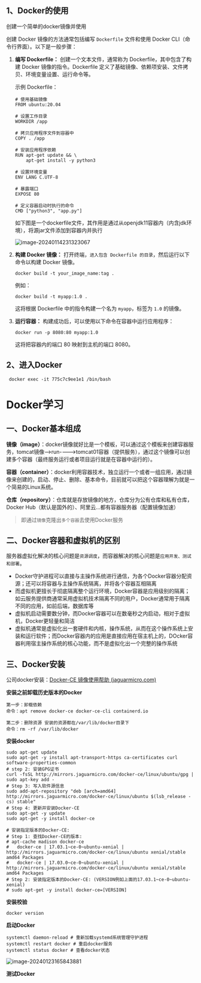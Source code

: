 ## 1、Docker的使用

创建一个简单的docker镜像并使用

创建 Docker 镜像的方法通常包括编写 `Dockerfile` 文件和使用 Docker CLI（命令行界面）。以下是一般步骤：

1. **编写 Dockerfile：** 创建一个文本文件，通常称为 Dockerfile，其中包含了构建 Docker 镜像的指令。Dockerfile 定义了基础镜像、依赖项安装、文件拷贝、环境变量设置、运行命令等。

   示例 Dockerfile：

   ```
   # 使用基础镜像
   FROM ubuntu:20.04
   
   # 设置工作目录
   WORKDIR /app
   
   # 拷贝应用程序文件到容器中
   COPY . /app
   
   # 安装应用程序依赖
   RUN apt-get update && \
       apt-get install -y python3
   
   # 设置环境变量
   ENV LANG C.UTF-8
   
   # 暴露端口
   EXPOSE 80
   
   # 定义容器启动时执行的命令
   CMD ["python3", "app.py"]
   ```

   如下图是一个dockerfile文件，其作用是通过从openjdk11容器内（内含jdk环境），将源jar文件添加到容器内并执行

   ![image-20240114231323067](http://wenxuanqiu.oss-cn-nanjing.aliyuncs.com/img/20240114231324.png)

2. **构建 Docker 镜像：** 打开终端，`进入包含 Dockerfile 的目录`，然后运行以下命令以构建 Docker 镜像。

   ```
   docker build -t your_image_name:tag . 
   ```

   例如：

   ```
   docker build -t myapp:1.0 .
   ```

   这将根据 Dockerfile 中的指令构建一个名为 `myapp`，标签为 `1.0` 的镜像。

3. **运行容器：** 构建成功后，可以使用以下命令在容器中运行应用程序：

   ```
   docker run -p 8080:80 myapp:1.0
   ```

   这将把容器内的端口 80 映射到主机的端口 8080。

## 2、进入Docker

```
 docker exec -it 775c7c9ee1e1 /bin/bash  
```



# Docker学习

## 一、Docker基本组成

**镜像（image）**：docker镜像就好比是一个模板，可以通过这个模板来创建容器服务，tomcat镜像—>run---->tomcat01容器（提供服务），通过这个镜像可以创建多个容器（最终服务运行或者项目运行就是在容器中运行的）。

**容器（container）**：docker利用容器技术，独立运行一个或者一组应用，通过镜像来创建的，启动、停止、删除、基本命令，目前就可以把这个容器理解为就是一个简易的Linux系统。

**仓库（repository）**：仓库就是存放镜像的地方，仓库分为公有仓库和私有仓库，Docker Hub（默认是国外的）、阿里云…都有容器服务器（配置镜像加速）

> 即通过`镜像`克隆出`多个容器`去使用Docker服务

## 二、Docker容器和虚拟机的区别

服务器虚拟化解决的核心问题是`资源调度`，而容器解决的核心问题是`应用开发、测试和部署`。

- Docker守护进程可以直接与主操作系统进行通信，为各个Docker容器分配资源；还可以将容器与主操作系统隔离，并将各个容器互相隔离
- 而虚拟机更擅长于彻底隔离整个运行环境，Docker容器是应用级别的隔离；如云服务提供商通常采用虚拟机技术隔离不同的用户，Docker通常用于隔离不同的应用，如前后端，数据库等
- 虚拟机启动需要数分钟，而Docker容器可以在数毫秒之内启动，相对于虚拟机，Docker更轻量和简洁
- 虚拟机通常是虚拟化出一套硬件和内核，操作系统，从而在这个操作系统上安装和运行软件；而Docker容器内的应用是直接应用在宿主机上的，DOcker容器利用宿主操作系统的核心功能，而不是虚拟化出一个完整的操作系统

## 三、Docker安装

公司docker安装：[Docker-CE 镜像使用帮助 (jaguarmicro.com)](https://mirrors.jaguarmicro.com/.help/docker-ce.html)

**安装之前卸载历史版本的Docker**

```
第一步：卸载依赖
命令：apt remove docker-ce docker-ce-cli containerd.io

第二步：删除资源 安装的资源都在/var/lib/docker目录下
命令：rm -rf /var/lib/docker
```

**安装docker**

```
sudo apt-get update
sudo apt-get -y install apt-transport-https ca-certificates curl software-properties-common
# step 2: 安装GPG证书
curl -fsSL http://mirrors.jaguarmicro.com/docker-ce/linux/ubuntu/gpg | sudo apt-key add -
# Step 3: 写入软件源信息
sudo add-apt-repository "deb [arch=amd64] http://mirrors.jaguarmicro.com/docker-ce/linux/ubuntu $(lsb_release -cs) stable"
# Step 4: 更新并安装Docker-CE
sudo apt-get -y update
sudo apt-get -y install docker-ce

# 安装指定版本的Docker-CE:
# Step 1: 查找Docker-CE的版本:
# apt-cache madison docker-ce
#   docker-ce | 17.03.1~ce-0~ubuntu-xenial | http://mirrors.jaguarmicro.com/docker-ce/linux/ubuntu xenial/stable amd64 Packages
#   docker-ce | 17.03.0~ce-0~ubuntu-xenial | http://mirrors.jaguarmicro.com/docker-ce/linux/ubuntu xenial/stable amd64 Packages
# Step 2: 安装指定版本的Docker-CE: (VERSION例如上面的17.03.1~ce-0~ubuntu-xenial)
# sudo apt-get -y install docker-ce=[VERSION]
```

**安装校验**

```
docker version
```

**启动Docker**

```
systemctl daemon-reload # 重新加载systemd系统管理守护进程
systemctl restart docker # 重启docker服务
systemctl status docker # 查看docker状态
```

![image-20240123165843881](http://wenxuanqiu.oss-cn-nanjing.aliyuncs.com/img/20240123165845.png)

**测试Docker**

